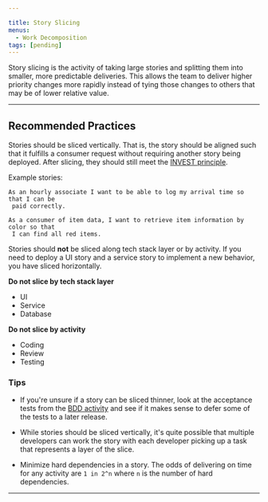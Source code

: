 ```yaml
---

title: Story Slicing
menus:
  - Work Decomposition
tags: [pending]
---
```





Story slicing is the activity of taking large stories and splitting them into
smaller, more predictable deliveries. This allows the team to deliver higher
priority changes more rapidly instead of tying those changes to others that may
be of lower relative value.

---

## Recommended Practices

Stories should be sliced vertically.
That is, the story should be aligned such that it fulfills a consumer request
without requiring another story being deployed. After slicing, they should still
meet the [INVEST principle](../../glossary.html).

Example stories:

```gherkin
As an hourly associate I want to be able to log my arrival time so that I can be
 paid correctly.
```

```gherkin
As a consumer of item data, I want to retrieve item information by color so that
 I can find all red items.
```

Stories should **not** be sliced along tech stack layer or by activity. If you
need to deploy a UI story and a service story to implement a new behavior, you
have sliced horizontally.

**Do not slice by tech stack layer**

- UI
- Service
- Database

**Do not slice by activity**

- Coding
- Review
- Testing

### Tips

- If you're unsure if a story can be sliced thinner, look at the acceptance
  tests from the [BDD activity](./behavior-driven-development.html) and see if it
  makes sense to defer some of the tests to a later release.

- While stories should be sliced vertically, it's quite possible that multiple
  developers can work the story with each developer picking up a task that
  represents a layer of the slice.

- Minimize hard dependencies in a story. The odds of delivering on time for any
  activity are `1 in 2^n` where `n` is the number of hard dependencies.

---


